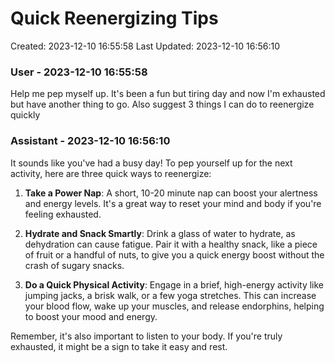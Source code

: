 # Quick Reenergizing Tips

Created: 2023-12-10 16:55:58
Last Updated: 2023-12-10 16:56:10

### User - 2023-12-10 16:55:58

Help me pep myself up. It's been a fun but tiring day and now I'm exhausted but have another thing to go. Also suggest 3 things I can do to reenergize quickly

### Assistant - 2023-12-10 16:56:10

It sounds like you've had a busy day! To pep yourself up for the next activity, here are three quick ways to reenergize:

1. **Take a Power Nap**: A short, 10-20 minute nap can boost your alertness and energy levels. It's a great way to reset your mind and body if you're feeling exhausted.

2. **Hydrate and Snack Smartly**: Drink a glass of water to hydrate, as dehydration can cause fatigue. Pair it with a healthy snack, like a piece of fruit or a handful of nuts, to give you a quick energy boost without the crash of sugary snacks.

3. **Do a Quick Physical Activity**: Engage in a brief, high-energy activity like jumping jacks, a brisk walk, or a few yoga stretches. This can increase your blood flow, wake up your muscles, and release endorphins, helping to boost your mood and energy.

Remember, it's also important to listen to your body. If you're truly exhausted, it might be a sign to take it easy and rest.

